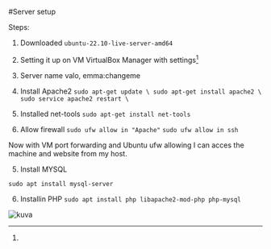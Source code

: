 #Server setup

Steps:

1. Downloaded ```ubuntu-22.10-live-server-amd64```
2. Setting it up on VM VirtualBox Manager with settings[^1]

3. Server name valo, emma:changeme

4. Install Apache2
`sudo apt-get update \
sudo apt-get install apache2 \
sudo service apache2 restart \
`
5. Installed net-tools
`sudo apt-get install net-tools`

7. Allow firewall 
`sudo ufw allow in "Apache"`
`sudo ufw allow in ssh`

Now with VM port forwarding and Ubuntu ufw allowing I can acces the machine and website from my host. 

5. Install MYSQL

`sudo apt install mysql-server`

6. Installin PHP
`sudo apt install php libapache2-mod-php php-mysql`


[^1]:
![kuva](https://user-images.githubusercontent.com/61313043/215742575-81417a2f-c6f8-4c57-86d9-72ec6c47f595.png)

